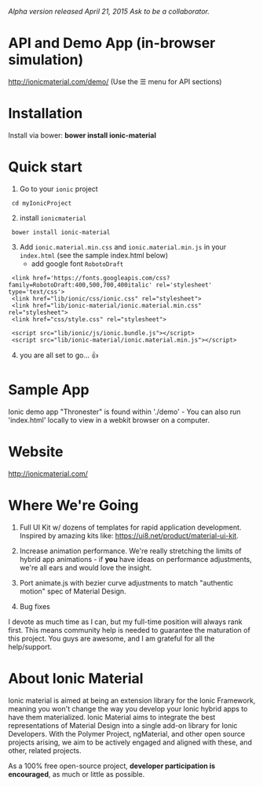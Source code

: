 *Alpha version released April 21, 2015*
*Ask to be a collaborator.*

# API and Demo App (in-browser simulation)
http://ionicmaterial.com/demo/ (Use the ☰ menu for API sections)

# Installation
Install via bower:
**bower install ionic-material**

# Quick start

1) Go to your `ionic` project

```
 cd myIonicProject
 ```

2) install `ionicmaterial`

```
 bower install ionic-material
```

3) Add `ionic.material.min.css` and `ionic.material.min.js` in your `index.html` (see the sample index.html below)
   * add google font `RobotoDraft`

```
 <link href='https://fonts.googleapis.com/css?family=RobotoDraft:400,500,700,400italic' rel='stylesheet' type='text/css'>
 <link href="lib/ionic/css/ionic.css" rel="stylesheet">
 <link href="lib/ionic-material/ionic.material.min.css" rel="stylesheet">
 <link href="css/style.css" rel="stylesheet">

 <script src="lib/ionic/js/ionic.bundle.js"></script>
 <script src="lib/ionic-material/ionic.material.min.js"></script>
```

4) you are all set to go... :thumbsup:

# Sample App
Ionic demo app "Thronester" is found within './demo' - You can also run 'index.html' locally to view in a webkit browser on a computer.

# Website
http://ionicmaterial.com/

# Where We're Going

1. Full UI Kit w/ dozens of templates for rapid application development. Inspired by amazing kits like: https://ui8.net/product/material-ui-kit.

2. Increase animation performance. We're really stretching the limits of hybrid app animations - if **you** have ideas on performance adjustments, we're all ears and would love the insight.

3. Port animate.js with bezier curve adjustments to match "authentic motion" spec of Material Design.

4. Bug fixes

I devote as much time as I can, but my full-time position will always rank first. This means community help is needed to guarantee the maturation of this project. You guys are awesome, and I am grateful for all the help/support. 

# About Ionic Material

Ionic material is aimed at being an extension library for the Ionic Framework, meaning you won't change the way you develop your Ionic hybrid apps to have them materialized. Ionic Material aims to integrate the best representations of Material Design into a single add-on library for Ionic Developers. With the Polymer Project, ngMaterial, and other open source projects arising, we aim to be actively engaged and aligned with these, and other, related projects.

As a 100% free open-source project, **developer participation is encouraged**, as much or little as possible.
